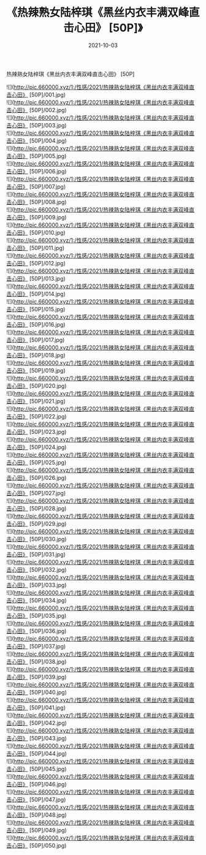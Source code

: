 ﻿---
layout: post
title:  《热辣熟女陆梓琪《黑丝内衣丰满双峰直击心田》 [50P]》
date:   2021-10-03
img: http://pic.660000.xyz/1:/性感/2021/热辣熟女陆梓琪《黑丝内衣丰满双峰直击心田》 [50P]/000.jpg
categories: [美女, 清纯, 唯美]
---

热辣熟女陆梓琪《黑丝内衣丰满双峰直击心田》 [50P]

  ![](http://pic.660000.xyz/1:/性感/2021/热辣熟女陆梓琪《黑丝内衣丰满双峰直击心田》 [50P]/001.jpg) <br> ![](http://pic.660000.xyz/1:/性感/2021/热辣熟女陆梓琪《黑丝内衣丰满双峰直击心田》 [50P]/002.jpg) <br> ![](http://pic.660000.xyz/1:/性感/2021/热辣熟女陆梓琪《黑丝内衣丰满双峰直击心田》 [50P]/003.jpg) <br> ![](http://pic.660000.xyz/1:/性感/2021/热辣熟女陆梓琪《黑丝内衣丰满双峰直击心田》 [50P]/004.jpg) <br> ![](http://pic.660000.xyz/1:/性感/2021/热辣熟女陆梓琪《黑丝内衣丰满双峰直击心田》 [50P]/005.jpg) <br> ![](http://pic.660000.xyz/1:/性感/2021/热辣熟女陆梓琪《黑丝内衣丰满双峰直击心田》 [50P]/006.jpg) <br> ![](http://pic.660000.xyz/1:/性感/2021/热辣熟女陆梓琪《黑丝内衣丰满双峰直击心田》 [50P]/007.jpg) <br> ![](http://pic.660000.xyz/1:/性感/2021/热辣熟女陆梓琪《黑丝内衣丰满双峰直击心田》 [50P]/008.jpg) <br> ![](http://pic.660000.xyz/1:/性感/2021/热辣熟女陆梓琪《黑丝内衣丰满双峰直击心田》 [50P]/009.jpg) <br> ![](http://pic.660000.xyz/1:/性感/2021/热辣熟女陆梓琪《黑丝内衣丰满双峰直击心田》 [50P]/010.jpg) <br> ![](http://pic.660000.xyz/1:/性感/2021/热辣熟女陆梓琪《黑丝内衣丰满双峰直击心田》 [50P]/011.jpg) <br> ![](http://pic.660000.xyz/1:/性感/2021/热辣熟女陆梓琪《黑丝内衣丰满双峰直击心田》 [50P]/012.jpg) <br> ![](http://pic.660000.xyz/1:/性感/2021/热辣熟女陆梓琪《黑丝内衣丰满双峰直击心田》 [50P]/013.jpg) <br> ![](http://pic.660000.xyz/1:/性感/2021/热辣熟女陆梓琪《黑丝内衣丰满双峰直击心田》 [50P]/014.jpg) <br> ![](http://pic.660000.xyz/1:/性感/2021/热辣熟女陆梓琪《黑丝内衣丰满双峰直击心田》 [50P]/015.jpg) <br> ![](http://pic.660000.xyz/1:/性感/2021/热辣熟女陆梓琪《黑丝内衣丰满双峰直击心田》 [50P]/016.jpg) <br> ![](http://pic.660000.xyz/1:/性感/2021/热辣熟女陆梓琪《黑丝内衣丰满双峰直击心田》 [50P]/017.jpg) <br> ![](http://pic.660000.xyz/1:/性感/2021/热辣熟女陆梓琪《黑丝内衣丰满双峰直击心田》 [50P]/018.jpg) <br> ![](http://pic.660000.xyz/1:/性感/2021/热辣熟女陆梓琪《黑丝内衣丰满双峰直击心田》 [50P]/019.jpg) <br> ![](http://pic.660000.xyz/1:/性感/2021/热辣熟女陆梓琪《黑丝内衣丰满双峰直击心田》 [50P]/020.jpg) <br> ![](http://pic.660000.xyz/1:/性感/2021/热辣熟女陆梓琪《黑丝内衣丰满双峰直击心田》 [50P]/021.jpg) <br> ![](http://pic.660000.xyz/1:/性感/2021/热辣熟女陆梓琪《黑丝内衣丰满双峰直击心田》 [50P]/022.jpg) <br> ![](http://pic.660000.xyz/1:/性感/2021/热辣熟女陆梓琪《黑丝内衣丰满双峰直击心田》 [50P]/023.jpg) <br> ![](http://pic.660000.xyz/1:/性感/2021/热辣熟女陆梓琪《黑丝内衣丰满双峰直击心田》 [50P]/024.jpg) <br> ![](http://pic.660000.xyz/1:/性感/2021/热辣熟女陆梓琪《黑丝内衣丰满双峰直击心田》 [50P]/025.jpg) <br> ![](http://pic.660000.xyz/1:/性感/2021/热辣熟女陆梓琪《黑丝内衣丰满双峰直击心田》 [50P]/026.jpg) <br> ![](http://pic.660000.xyz/1:/性感/2021/热辣熟女陆梓琪《黑丝内衣丰满双峰直击心田》 [50P]/027.jpg) <br> ![](http://pic.660000.xyz/1:/性感/2021/热辣熟女陆梓琪《黑丝内衣丰满双峰直击心田》 [50P]/028.jpg) <br> ![](http://pic.660000.xyz/1:/性感/2021/热辣熟女陆梓琪《黑丝内衣丰满双峰直击心田》 [50P]/029.jpg) <br> ![](http://pic.660000.xyz/1:/性感/2021/热辣熟女陆梓琪《黑丝内衣丰满双峰直击心田》 [50P]/030.jpg) <br> ![](http://pic.660000.xyz/1:/性感/2021/热辣熟女陆梓琪《黑丝内衣丰满双峰直击心田》 [50P]/031.jpg) <br> ![](http://pic.660000.xyz/1:/性感/2021/热辣熟女陆梓琪《黑丝内衣丰满双峰直击心田》 [50P]/032.jpg) <br> ![](http://pic.660000.xyz/1:/性感/2021/热辣熟女陆梓琪《黑丝内衣丰满双峰直击心田》 [50P]/033.jpg) <br> ![](http://pic.660000.xyz/1:/性感/2021/热辣熟女陆梓琪《黑丝内衣丰满双峰直击心田》 [50P]/034.jpg) <br> ![](http://pic.660000.xyz/1:/性感/2021/热辣熟女陆梓琪《黑丝内衣丰满双峰直击心田》 [50P]/035.jpg) <br> ![](http://pic.660000.xyz/1:/性感/2021/热辣熟女陆梓琪《黑丝内衣丰满双峰直击心田》 [50P]/036.jpg) <br> ![](http://pic.660000.xyz/1:/性感/2021/热辣熟女陆梓琪《黑丝内衣丰满双峰直击心田》 [50P]/037.jpg) <br> ![](http://pic.660000.xyz/1:/性感/2021/热辣熟女陆梓琪《黑丝内衣丰满双峰直击心田》 [50P]/038.jpg) <br> ![](http://pic.660000.xyz/1:/性感/2021/热辣熟女陆梓琪《黑丝内衣丰满双峰直击心田》 [50P]/039.jpg) <br> ![](http://pic.660000.xyz/1:/性感/2021/热辣熟女陆梓琪《黑丝内衣丰满双峰直击心田》 [50P]/040.jpg) <br> ![](http://pic.660000.xyz/1:/性感/2021/热辣熟女陆梓琪《黑丝内衣丰满双峰直击心田》 [50P]/041.jpg) <br> ![](http://pic.660000.xyz/1:/性感/2021/热辣熟女陆梓琪《黑丝内衣丰满双峰直击心田》 [50P]/042.jpg) <br> ![](http://pic.660000.xyz/1:/性感/2021/热辣熟女陆梓琪《黑丝内衣丰满双峰直击心田》 [50P]/043.jpg) <br> ![](http://pic.660000.xyz/1:/性感/2021/热辣熟女陆梓琪《黑丝内衣丰满双峰直击心田》 [50P]/044.jpg) <br> ![](http://pic.660000.xyz/1:/性感/2021/热辣熟女陆梓琪《黑丝内衣丰满双峰直击心田》 [50P]/045.jpg) <br> ![](http://pic.660000.xyz/1:/性感/2021/热辣熟女陆梓琪《黑丝内衣丰满双峰直击心田》 [50P]/046.jpg) <br> ![](http://pic.660000.xyz/1:/性感/2021/热辣熟女陆梓琪《黑丝内衣丰满双峰直击心田》 [50P]/047.jpg) <br> ![](http://pic.660000.xyz/1:/性感/2021/热辣熟女陆梓琪《黑丝内衣丰满双峰直击心田》 [50P]/048.jpg) <br> ![](http://pic.660000.xyz/1:/性感/2021/热辣熟女陆梓琪《黑丝内衣丰满双峰直击心田》 [50P]/049.jpg) <br> ![](http://pic.660000.xyz/1:/性感/2021/热辣熟女陆梓琪《黑丝内衣丰满双峰直击心田》 [50P]/050.jpg) <br>